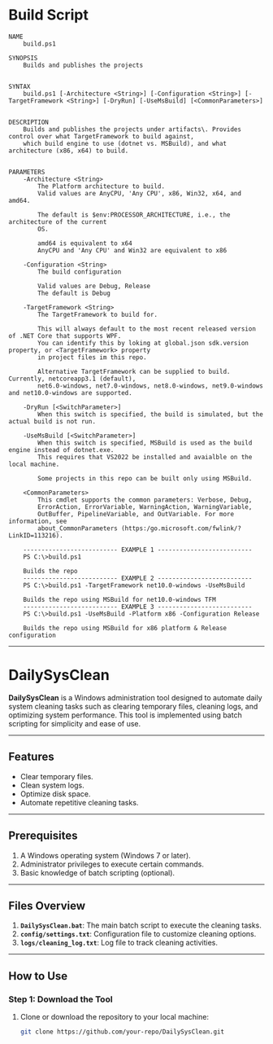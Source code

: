 # Build Script

```none
NAME
    build.ps1

SYNOPSIS
    Builds and publishes the projects


SYNTAX
    build.ps1 [-Architecture <String>] [-Configuration <String>] [-TargetFramework <String>] [-DryRun] [-UseMsBuild] [<CommonParameters>]


DESCRIPTION
    Builds and publishes the projects under artifacts\. Provides control over what TargetFramework to build against,
    which build engine to use (dotnet vs. MSBuild), and what architecture (x86, x64) to build.


PARAMETERS
    -Architecture <String>
        The Platform architecture to build.
        Valid values are AnyCPU, 'Any CPU', x86, Win32, x64, and amd64.

        The default is $env:PROCESSOR_ARCHITECTURE, i.e., the architecture of the current
        OS.

        amd64 is equivalent to x64
        AnyCPU and 'Any CPU' and Win32 are equivalent to x86

    -Configuration <String>
        The build configuration

        Valid values are Debug, Release
        The default is Debug

    -TargetFramework <String>
        The TargetFramework to build for.

        This will always default to the most recent released version of .NET Core that supports WPF.
        You can identify this by loking at global.json sdk.version property, or <TargetFramework> property
        in project files im this repo.

        Alternative TargetFramework can be supplied to build. Currently, netcoreapp3.1 (default),
        net6.0-windows, net7.0-windows, net8.0-windows, net9.0-windows and net10.0-windows are supported.

    -DryRun [<SwitchParameter>]
        When this switch is specified, the build is simulated, but the actual build is not run.

    -UseMsBuild [<SwitchParameter>]
        When this switch is specified, MSBuild is used as the build engine instead of dotnet.exe.
        This requires that VS2022 be installed and avaialble on the local machine.

        Some projects in this repo can be built only using MSBuild.

    <CommonParameters>
        This cmdlet supports the common parameters: Verbose, Debug,
        ErrorAction, ErrorVariable, WarningAction, WarningVariable,
        OutBuffer, PipelineVariable, and OutVariable. For more information, see
        about_CommonParameters (https:/go.microsoft.com/fwlink/?LinkID=113216).

    -------------------------- EXAMPLE 1 --------------------------
    PS C:\>build.ps1

    Builds the repo
    -------------------------- EXAMPLE 2 --------------------------
    PS C:\>build.ps1 -TargetFramework net10.0-windows -UseMsBuild

    Builds the repo using MSBuild for net10.0-windows TFM
    -------------------------- EXAMPLE 3 --------------------------
    PS C:\>build.ps1 -UseMsBuild -Platform x86 -Configuration Release

    Builds the repo using MSBuild for x86 platform & Release configuration
```

---

# DailySysClean

**DailySysClean** is a Windows administration tool designed to automate daily system cleaning tasks such as clearing temporary files, cleaning logs, and optimizing system performance. This tool is implemented using batch scripting for simplicity and ease of use.

---

## Features
- Clear temporary files.
- Clean system logs.
- Optimize disk space.
- Automate repetitive cleaning tasks.

---

## Prerequisites
1. A Windows operating system (Windows 7 or later).
2. Administrator privileges to execute certain commands.
3. Basic knowledge of batch scripting (optional).

---

## Files Overview
1. **`DailySysClean.bat`**: The main batch script to execute the cleaning tasks.
2. **`config/settings.txt`**: Configuration file to customize cleaning options.
3. **`logs/cleaning_log.txt`**: Log file to track cleaning activities.

---

## How to Use

### Step 1: Download the Tool
1. Clone or download the repository to your local machine:
   ```bash
   git clone https://github.com/your-repo/DailySysClean.git
